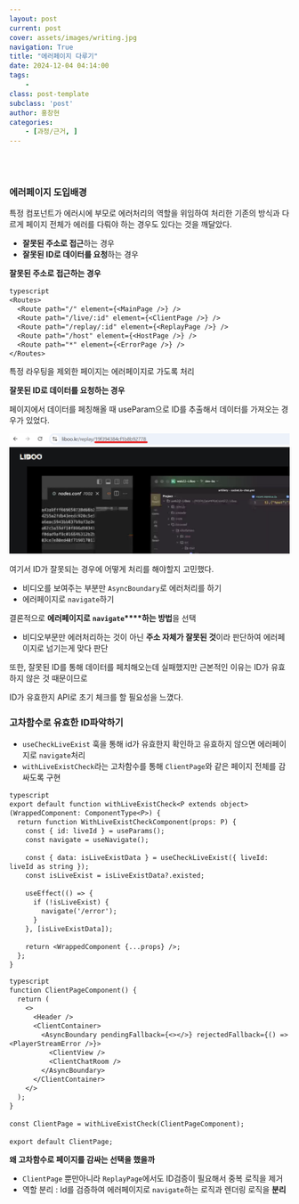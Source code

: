 ```yaml
---
layout: post
current: post
cover: assets/images/writing.jpg
navigation: True
title: "에러페이지 다루기"
date: 2024-12-04 04:14:00
tags:
    - 
class: post-template
subclass: 'post'
author: 홍창현
categories:
    - [과정/근거, ]
---
```

<br><br>

### 에러페이지 도입배경


특정 컴포넌트가 에러시에 부모로 에러처리의 역할을 위임하여 처리한 기존의 방식과 다르게 페이지 전체가 에러를 다뤄야 하는 경우도 있다는 것을 깨달았다.

- **잘못된 주소로 접근**하는 경우
- **잘못된 ID로 데이터를 요청**하는 경우

**잘못된 주소로 접근하는 경우**



```
typescript
<Routes>
  <Route path="/" element={<MainPage />} />
  <Route path="/live/:id" element={<ClientPage />} />
  <Route path="/replay/:id" element={<ReplayPage />} />
  <Route path="/host" element={<HostPage />} />
  <Route path="*" element={<ErrorPage />} />
</Routes>

```



특정 라우팅을 제외한 페이지는 에러페이지로 가도록 처리


**잘못된 ID로 데이터를 요청하는 경우**


페이지에서 데이터를 페칭해올 때 useParam으로 ID를 추출해서 데이터를 가져오는 경우가 있었다.


![0](/upload/2024-12-04-에러페이지_다루기.md/0.png)


여기서 ID가 잘못되는 경우에 어떻게 처리를 해야할지 고민했다.

- 비디오를 보여주는 부분만 `AsyncBoundary`로 에러처리를 하기
- 에러페이지로 `navigate`하기

결론적으로 **에러페이지로** **`navigate`****하는 방법**을 선택

- 비디오부문만 에러처리하는 것이 아닌 **주소 자체가 잘못된 것**이라 판단하여 에러페이지로 넘기는게 맞다 판단

또한, 잘못된 ID를 통해 데이터를 페치해오는데 실패했지만 근본적인 이유는 ID가 유효하지 않은 것 때문이므로 


ID가 유효한지 API로 초기 체크를 할 필요성을 느꼈다.


### 고차함수로 유효한 ID파악하기

- `useCheckLiveExist` 훅을 통해 id가 유효한지 확인하고 유효하지 않으면 에러페이지로 `navigate`처리
- `withLiveExistCheck`라는 고차함수를 통해 `ClientPage`와 같은 페이지 전체를 감싸도록 구현


```
typescript
export default function withLiveExistCheck<P extends object>(WrappedComponent: ComponentType<P>) {
  return function WithLiveExistCheckComponent(props: P) {
    const { id: liveId } = useParams();
    const navigate = useNavigate();

    const { data: isLiveExistData } = useCheckLiveExist({ liveId: liveId as string });
    const isLiveExist = isLiveExistData?.existed;

    useEffect(() => {
      if (!isLiveExist) {
        navigate('/error');
      }
    }, [isLiveExistData]);

    return <WrappedComponent {...props} />;
  };
}

```




```
typescript
function ClientPageComponent() {
  return (
    <>
      <Header />
      <ClientContainer>
        <AsyncBoundary pendingFallback={<></>} rejectedFallback={() => <PlayerStreamError />}>
          <ClientView />
          <ClientChatRoom />
        </AsyncBoundary>
      </ClientContainer>
    </>
  );
}

const ClientPage = withLiveExistCheck(ClientPageComponent);

export default ClientPage;

```



**왜 고차함수로 페이지를 감싸는 선택을 했을까**

- `ClientPage` 뿐만아니라 `ReplayPage`에서도 ID검증이 필요해서  중복 로직을 제거
- 역할 분리 : Id를 검증하여 에러페이지로 `navigate`하는 로직과 렌더링 로직을 **분리**
